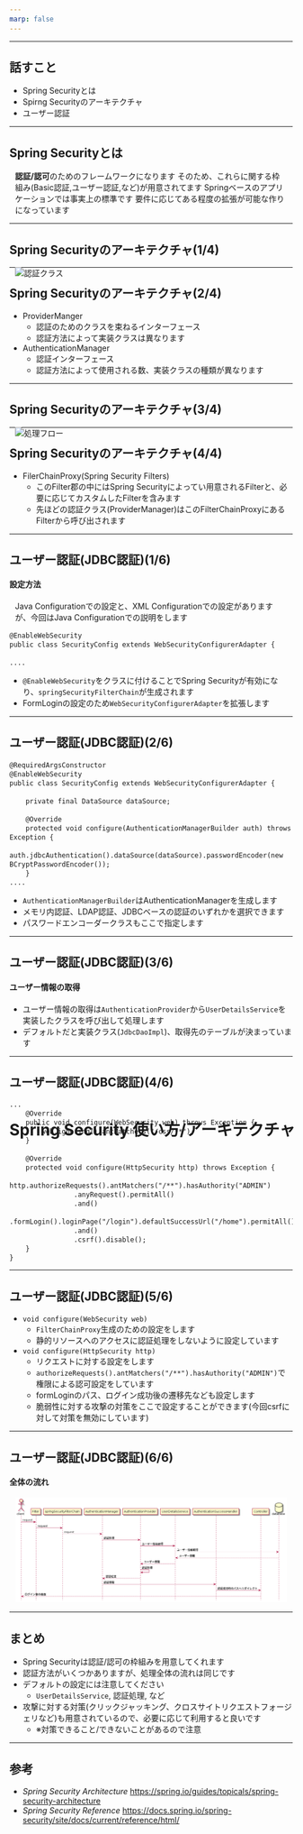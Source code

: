 ```yaml
---
marp: false
---
```


<style>
section {
    justify-content: start;
}

p {
  margin: 10px;
}

h1 {
  position: absolute;
  top: 50%;
}

img[alt="認証クラス"] {
  position: absolute;
  height: 70%;
}

img[alt="処理フロー"] {
  position: absolute;
  height: 75%;
}

</style>

# Spring Security 使い方/アーキテクチャ

---

## 話すこと
* Spring Securityとは
* Spirng Securityのアーキテクチャ
* ユーザー認証

---
## Spring Securityとは
**認証/認可**のためのフレームワークになります
そのため、これらに関する枠組み(Basic認証,ユーザー認証,など)が用意されてます
Springベースのアプリケーションでは事実上の標準です
要件に応じてある程度の拡張が可能な作りになっています

---
## Spring Securityのアーキテクチャ(1/4)
![認証クラス](https://github.com/spring-guides/top-spring-security-architecture/raw/master/images/authentication.png "認証クラス")


---
## Spring Securityのアーキテクチャ(2/4)
* ProviderManger
  * 認証のためのクラスを束ねるインターフェース
  * 認証方法によって実装クラスは異なります
* AuthenticationManager
  * 認証インターフェース
  * 認証方法によって使用される数、実装クラスの種類が異なります

---
## Spring Securityのアーキテクチャ(3/4)
![処理フロー](https://github.com/spring-guides/top-spring-security-architecture/raw/master/images/security-filters.png "処理フロー")

---
## Spring Securityのアーキテクチャ(4/4)
* FilerChainProxy(Spring Security Filters)
  * このFilter郡の中にはSpring Securityによってい用意されるFilterと、必要に応じてカスタムしたFilterを含みます
  * 先ほどの認証クラス(ProviderManager)はこのFilterChainProxyにあるFilterから呼び出されます

---
## ユーザー認証(JDBC認証)(1/6)
#### 設定方法
Java Configurationでの設定と、XML Configurationでの設定がありますが、今回はJava Configurationでの説明をします
```
@EnableWebSecurity
public class SecurityConfig extends WebSecurityConfigurerAdapter {

....

```
* `@EnableWebSecurity`をクラスに付けることでSpring Securityが有効になり、`springSecurityFilterChain`が生成されます
* FormLoginの設定のため`WebSecurityConfigurerAdapter`を拡張します
---
## ユーザー認証(JDBC認証)(2/6)
```
@RequiredArgsConstructor
@EnableWebSecurity
public class SecurityConfig extends WebSecurityConfigurerAdapter {

    private final DataSource dataSource;

    @Override
    protected void configure(AuthenticationManagerBuilder auth) throws Exception {
        auth.jdbcAuthentication().dataSource(dataSource).passwordEncoder(new BCryptPasswordEncoder());
    }
....

```
* `AuthenticationManagerBuilder`はAuthenticationManagerを生成します
* メモリ内認証、LDAP認証、JDBCベースの認証のいずれかを選択できます
* パスワードエンコーダークラスもここで指定します

---
## ユーザー認証(JDBC認証)(3/6)
#### ユーザー情報の取得
* ユーザー情報の取得は`AuthenticationProvider`から`UserDetailsService`を実装したクラスを呼び出して処理します
* デフォルトだと実装クラス(`JdbcDaoImpl`)、取得先のテーブルが決まっています

---
## ユーザー認証(JDBC認証)(4/6)

```
...
    @Override
    public void configure(WebSecurity web) throws Exception {
        web.ignoring().antMatchers("/css/**");
    }

    @Override
    protected void configure(HttpSecurity http) throws Exception {
        http.authorizeRequests().antMatchers("/**").hasAuthority("ADMIN")
                .anyRequest().permitAll()
                .and()
                .formLogin().loginPage("/login").defaultSuccessUrl("/home").permitAll()
                .and()
                .csrf().disable();
    }
}
```

---
## ユーザー認証(JDBC認証)(5/6)
* `void configure(WebSecurity web)`
  * `FilterChainProxy`生成のための設定をします
  * 静的リソースへのアクセスに認証処理をしないように設定しています
* `void configure(HttpSecurity http)`
  * リクエストに対する設定をします
  * `authorizeRequests().antMatchers("/**").hasAuthority("ADMIN")`で権限による認可設定をしています
  * formLoginのパス、ログイン成功後の遷移先なども設定します
  * 脆弱性に対する攻撃の対策をここで設定することができます(今回csrfに対して対策を無効にしています)

---
## ユーザー認証(JDBC認証)(6/6)
#### 全体の流れ
![全体の流れ](./sequence.png "全体の流れ")

---
## まとめ
* Spring Securityは認証/認可の枠組みを用意してくれます
* 認証方法がいくつかありますが、処理全体の流れは同じです
* デフォルトの設定には注意してください
  * `UserDetailsService`, 認証処理, など
* 攻撃に対する対策(クリックジャッキング、クロスサイトリクエストフォージェリなど)も用意されているので、必要に応じて利用すると良いです
  * ※対策できること/できないことがあるので注意 

---
## 参考
* *Spring Security Architecture* https://spring.io/guides/topicals/spring-security-architecture
* *Spring Security Reference* https://docs.spring.io/spring-security/site/docs/current/reference/html/
